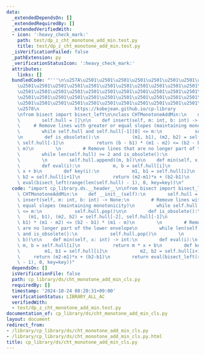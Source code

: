 ```yaml
---
data:
  _extendedDependsOn: []
  _extendedRequiredBy: []
  _extendedVerifiedWith:
  - icon: ':heavy_check_mark:'
    path: test/dp_z_cht_monotone_add_min.test.py
    title: test/dp_z_cht_monotone_add_min.test.py
  _isVerificationFailed: false
  _pathExtension: py
  _verificationStatusIcon: ':heavy_check_mark:'
  attributes:
    links: []
  bundledCode: "'''\n\u257A\u2501\u2501\u2501\u2501\u2501\u2501\u2501\u2501\u2501\u2501\
    \u2501\u2501\u2501\u2501\u2501\u2501\u2501\u2501\u2501\u2501\u2501\u2501\u2501\
    \u2501\u2501\u2501\u2501\u2501\u2501\u2501\u2501\u2501\u2501\u2501\u2501\u2501\
    \u2501\u2501\u2501\u2501\u2501\u2501\u2501\u2501\u2501\u2501\u2501\u2501\u2501\
    \u2501\u2501\u2501\u2501\u2501\u2501\u2501\u2501\u2501\u2501\u2501\u2501\u2501\
    \u2578\n             https://kobejean.github.io/cp-library               \n'''\n\
    \nfrom bisect import bisect_left\n\nclass CHTMonotoneAddMin:\n    def __init__(self):\n\
    \        self.hull = []\n\n    def insert(self, m: int, b: int) -> None:\n   \
    \     # Remove lines with greater or equal slopes (maintaining monotonicity)\n\
    \        while self.hull and self.hull[-1][0] <= m:\n            self.hull.pop()\n\
    \n        def is_obsolete():\n            (m1, b1), (m2, b2) = self.hull[-2],\
    \ self.hull[-1]\n            return (b - b1) * (m1 - m2) <= (b2 - b1) * (m1 -\
    \ m)\n        \n        # Remove lines that are no longer part of the lower envelope\n\
    \        while len(self.hull) >= 2 and is_obsolete():\n            self.hull.pop()\n\
    \        \n        self.hull.append((m, b))\n\n    def min(self, x: int) -> int:\n\
    \        def eval(i):\n            m, b = self.hull[i]\n            return m *\
    \ x + b\n        def key(i):\n            m1, b1 = self.hull[i]\n            m2,\
    \ b2 = self.hull[i+1]\n            return (m2-m1)*x + (b2-b1)\n        return\
    \ eval(bisect_left(range(len(self.hull) - 1), 0, key=key))\n"
  code: "import cp_library.ds.__header__\n\nfrom bisect import bisect_left\n\nclass\
    \ CHTMonotoneAddMin:\n    def __init__(self):\n        self.hull = []\n\n    def\
    \ insert(self, m: int, b: int) -> None:\n        # Remove lines with greater or\
    \ equal slopes (maintaining monotonicity)\n        while self.hull and self.hull[-1][0]\
    \ <= m:\n            self.hull.pop()\n\n        def is_obsolete():\n         \
    \   (m1, b1), (m2, b2) = self.hull[-2], self.hull[-1]\n            return (b -\
    \ b1) * (m1 - m2) <= (b2 - b1) * (m1 - m)\n        \n        # Remove lines that\
    \ are no longer part of the lower envelope\n        while len(self.hull) >= 2\
    \ and is_obsolete():\n            self.hull.pop()\n        \n        self.hull.append((m,\
    \ b))\n\n    def min(self, x: int) -> int:\n        def eval(i):\n           \
    \ m, b = self.hull[i]\n            return m * x + b\n        def key(i):\n   \
    \         m1, b1 = self.hull[i]\n            m2, b2 = self.hull[i+1]\n       \
    \     return (m2-m1)*x + (b2-b1)\n        return eval(bisect_left(range(len(self.hull)\
    \ - 1), 0, key=key))"
  dependsOn: []
  isVerificationFile: false
  path: cp_library/ds/cht_monotone_add_min_cls.py
  requiredBy: []
  timestamp: '2024-10-24 08:20:31+09:00'
  verificationStatus: LIBRARY_ALL_AC
  verifiedWith:
  - test/dp_z_cht_monotone_add_min.test.py
documentation_of: cp_library/ds/cht_monotone_add_min_cls.py
layout: document
redirect_from:
- /library/cp_library/ds/cht_monotone_add_min_cls.py
- /library/cp_library/ds/cht_monotone_add_min_cls.py.html
title: cp_library/ds/cht_monotone_add_min_cls.py
---
```

